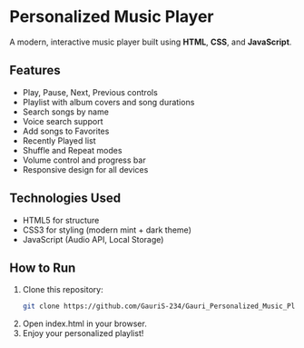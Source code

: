 # Personalized Music Player

A modern, interactive music player built using **HTML**, **CSS**, and **JavaScript**.

## Features
- Play, Pause, Next, Previous controls
- Playlist with album covers and song durations
- Search songs by name
- Voice search support
- Add songs to Favorites
- Recently Played list
- Shuffle and Repeat modes
- Volume control and progress bar
- Responsive design for all devices

## Technologies Used
- HTML5 for structure
- CSS3 for styling (modern mint + dark theme)
- JavaScript (Audio API, Local Storage)

## How to Run
1. Clone this repository:
   ```bash
   git clone https://github.com/GauriS-234/Gauri_Personalized_Music_Player.git
2. Open index.html in your browser.
3. Enjoy your personalized playlist!

